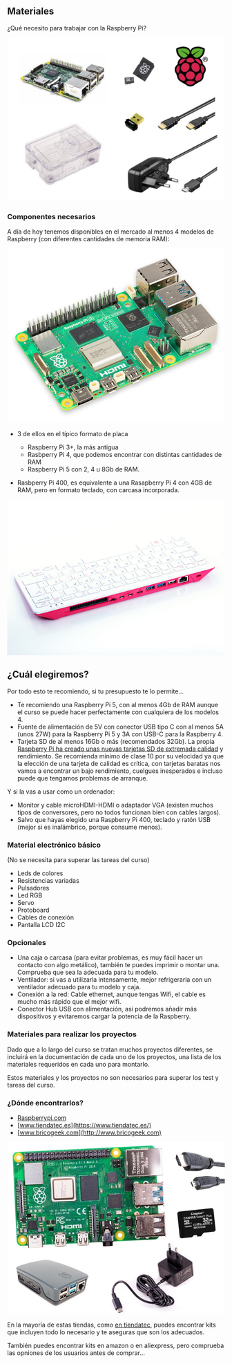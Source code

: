 ## Materiales

¿Qué necesito para trabajar con la Raspberry Pi?

![](./images/product_thumb.jpeg)

### Componentes necesarios

A día de hoy tenemos disponibles en el mercado al menos 4 modelos de Raspberry (con diferentes cantidades de memoria RAM):


![](./images/raspberry-pi-5.jpg)

* 3 de ellos en el típico formato de placa
    - Raspberry Pi 3+, la más antigua
    - Rasbperry Pi 4, que podemos encontrar con distintas cantidades de RAM 
    - Raspberry Pi 5 con 2, 4 u 8Gb de RAM. 

* Rasbperry Pi 400, es equivalente a una Rasapberry Pi 4 con 4GB de RAM, pero en formato teclado, con carcasa incorporada. 

![Raspberry Pi 400](./images/RPI_400_BACK_2_WHITE.jpg)

## ¿Cuál elegiremos?

Por todo esto te recomiendo, si tu presupuesto te lo permite...

* Te recomiendo una Raspberry Pi 5, con al menos 4Gb de RAM aunque el curso se puede hacer perfectamente con cualquiera de los modelos 4.
* Fuente de alimentación de 5V con conector USB tipo C con al menos 5A (unos 27W) para la Raspberry Pi 5 y 3A con USB-C para la Raspberry 4.
* Tarjeta SD de al menos 16Gb  o más (recomendados 32Gb). La propia [Raspberry Pi ha creado unas nuevas tarjetas SD de extremada calidad](https://www.raspberrypi.com/products/sd-cards/) y rendimiento. Se recomienda mínimo de clase 10 por su velocidad ya que la elección de una tarjeta de calidad es crítica, con tarjetas baratas nos vamos a encontrar un bajo rendimiento, cuelgues inesperados e incluso puede que tengamos problemas de arranque.


Y si la vas a usar como un ordenador:

* Monitor y cable microHDMI-HDMI o adaptador VGA (existen muchos tipos de conversores, pero no todos funcionan bien con cables largos).
* Salvo que hayas elegido una Raspberry Pi 400, teclado y ratón USB (mejor si es inalámbrico, porque consume menos).

### Material electrónico básico
(No se necesita para superar las tareas del curso)
* Leds de colores
* Resistencias variadas
* Pulsadores
* Led RGB
* Servo
* Protoboard
* Cables de conexión
* Pantalla LCD I2C


### Opcionales

* Una caja o carcasa (para evitar problemas, es muy fácil hacer un contacto con algo metálico), también te puedes imprimir o montar una. Comprueba que sea la adecuada para tu modelo.
* Ventilador: si vas a utilizarla intensamente, mejor refrigerarla con un ventilador adecuado para tu modelo y caja.
* Conexión a la red: Cable ethernet, aunque tengas Wifi, el cable es mucho más rápido que el mejor wifi.
* Conector Hub USB con alimentación, así podremos añadir más dispositivos y evitaremos cargar la potencia de la Raspberry.

### Materiales para realizar los proyectos

Dado que a lo largo del curso se tratan muchos proyectos diferentes, se incluirá en la documentación de cada uno de los proyectos, una lista de los materiales requeridos en cada uno para montarlo.

Estos materiales y los proyectos no son necesarios para superar los test y tareas del curso.

### ¿Dónde encontrarlos?

* [Raspberrypi.com](http://Raspberrypi.com)
* [www.tiendatec.es](https://www.tiendatec.es/)
* [www.bricogeek.com](http://www.bricogeek.com)

![Kit Raspberry Pi](./images/raspberry-pi-4-kit-basico.jpg)

En la mayoría de estas tiendas, como [en tiendatec](https://www.tiendatec.es/13-kits-raspberry-pi), puedes encontrar kits que incluyen todo lo necesario y te aseguras que son los adecuados.

También puedes encontrar kits en amazon o en aliexpress, pero comprueba las opniones de los usuarios antes de comprar...

